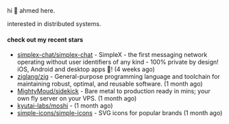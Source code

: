 hi 👋 ahmed here.

interested in distributed systems.

#### check out my recent stars

- [simplex-chat/simplex-chat](https://github.com/simplex-chat/simplex-chat) - SimpleX - the first messaging network operating without user identifiers of any kind - 100% private by design! iOS, Android and desktop apps 📱! (4 weeks ago)
- [ziglang/zig](https://github.com/ziglang/zig) - General-purpose programming language and toolchain for maintaining robust, optimal, and reusable software. (1 month ago)
- [MightyMoud/sidekick](https://github.com/MightyMoud/sidekick) - Bare metal to production ready in mins; your own fly server on your VPS. (1 month ago)
- [kyutai-labs/moshi](https://github.com/kyutai-labs/moshi) -  (1 month ago)
- [simple-icons/simple-icons](https://github.com/simple-icons/simple-icons) - SVG icons for popular brands (1 month ago)

